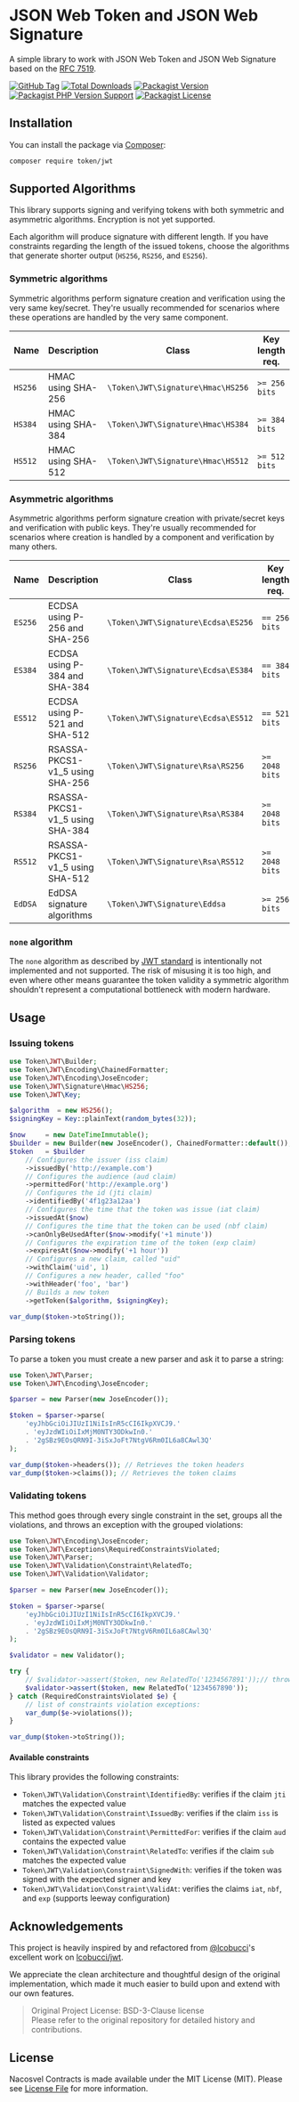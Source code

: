 # JSON Web Token and JSON Web Signature

A simple library to work with JSON Web Token and JSON Web Signature based on the [RFC 7519](https://tools.ietf.org/html/rfc7519).

[![GitHub Tag](https://img.shields.io/github/v/tag/dependencies-packagist/jwt)](https://github.com/dependencies-packagist/jwt/tags)
[![Total Downloads](https://img.shields.io/packagist/dt/token/jwt?style=flat-square)](https://packagist.org/packages/token/jwt)
[![Packagist Version](https://img.shields.io/packagist/v/token/jwt)](https://packagist.org/packages/token/jwt)
[![Packagist PHP Version Support](https://img.shields.io/packagist/php-v/token/jwt)](https://github.com/dependencies-packagist/jwt)
[![Packagist License](https://img.shields.io/github/license/dependencies-packagist/jwt)](https://github.com/dependencies-packagist/jwt)

## Installation

You can install the package via [Composer](https://getcomposer.org/):

```bash
composer require token/jwt
```

## Supported Algorithms

This library supports signing and verifying tokens with both symmetric and asymmetric algorithms.
Encryption is not yet supported.

Each algorithm will produce signature with different length.
If you have constraints regarding the length of the issued tokens, choose the algorithms that generate shorter output (`HS256`, `RS256`, and `ES256`).

### Symmetric algorithms

Symmetric algorithms perform signature creation and verification using the very same key/secret.
They're usually recommended for scenarios where these operations are handled by the very same component.

| Name    | Description        | Class                             | Key length req. |
|---------|--------------------|-----------------------------------|-----------------|
| `HS256` | HMAC using SHA-256 | `\Token\JWT\Signature\Hmac\HS256` | `>= 256 bits`   |
| `HS384` | HMAC using SHA-384 | `\Token\JWT\Signature\Hmac\HS384` | `>= 384 bits`   |
| `HS512` | HMAC using SHA-512 | `\Token\JWT\Signature\Hmac\HS512` | `>= 512 bits`   |

### Asymmetric algorithms

Asymmetric algorithms perform signature creation with private/secret keys and verification with public keys.
They're usually recommended for scenarios where creation is handled by a component and verification by many others.

| Name    | Description                     | Class                              | Key length req. |
|---------|---------------------------------|------------------------------------|-----------------|
| `ES256` | ECDSA using P-256 and SHA-256   | `\Token\JWT\Signature\Ecdsa\ES256` | `== 256 bits`   |
| `ES384` | ECDSA using P-384 and SHA-384   | `\Token\JWT\Signature\Ecdsa\ES384` | `== 384 bits`   |
| `ES512` | ECDSA using P-521 and SHA-512   | `\Token\JWT\Signature\Ecdsa\ES512` | `== 521 bits`   |
| `RS256` | RSASSA-PKCS1-v1_5 using SHA-256 | `\Token\JWT\Signature\Rsa\RS256`   | `>= 2048 bits`  |
| `RS384` | RSASSA-PKCS1-v1_5 using SHA-384 | `\Token\JWT\Signature\Rsa\RS384`   | `>= 2048 bits`  |
| `RS512` | RSASSA-PKCS1-v1_5 using SHA-512 | `\Token\JWT\Signature\Rsa\RS512`   | `>= 2048 bits`  |
| `EdDSA` | EdDSA signature algorithms      | `\Token\JWT\Signature\Eddsa`       | `>= 256 bits`   |

### `none` algorithm

The `none` algorithm as described by [JWT standard](https://www.iana.org/assignments/jose/jose.xhtml#web-signature-encryption-algorithms) is intentionally not implemented and not supported.
The risk of misusing it is too high, and even where other means guarantee the token validity a symmetric algorithm
shouldn't represent a computational bottleneck with modern hardware.

## Usage

### Issuing tokens

```php
use Token\JWT\Builder;
use Token\JWT\Encoding\ChainedFormatter;
use Token\JWT\Encoding\JoseEncoder;
use Token\JWT\Signature\Hmac\HS256;
use Token\JWT\Key;

$algorithm  = new HS256();
$signingKey = Key::plainText(random_bytes(32));

$now     = new DateTimeImmutable();
$builder = new Builder(new JoseEncoder(), ChainedFormatter::default());
$token   = $builder
    // Configures the issuer (iss claim)
    ->issuedBy('http://example.com')
    // Configures the audience (aud claim)
    ->permittedFor('http://example.org')
    // Configures the id (jti claim)
    ->identifiedBy('4f1g23a12aa')
    // Configures the time that the token was issue (iat claim)
    ->issuedAt($now)
    // Configures the time that the token can be used (nbf claim)
    ->canOnlyBeUsedAfter($now->modify('+1 minute'))
    // Configures the expiration time of the token (exp claim)
    ->expiresAt($now->modify('+1 hour'))
    // Configures a new claim, called "uid"
    ->withClaim('uid', 1)
    // Configures a new header, called "foo"
    ->withHeader('foo', 'bar')
    // Builds a new token
    ->getToken($algorithm, $signingKey);

var_dump($token->toString());
```

### Parsing tokens

To parse a token you must create a new parser and ask it to parse a string:

```php
use Token\JWT\Parser;
use Token\JWT\Encoding\JoseEncoder;

$parser = new Parser(new JoseEncoder());

$token = $parser->parse(
    'eyJhbGciOiJIUzI1NiIsInR5cCI6IkpXVCJ9.'
    . 'eyJzdWIiOiIxMjM0NTY3ODkwIn0.'
    . '2gSBz9EOsQRN9I-3iSxJoFt7NtgV6Rm0IL6a8CAwl3Q'
);

var_dump($token->headers()); // Retrieves the token headers
var_dump($token->claims()); // Retrieves the token claims
```

### Validating tokens

This method goes through every single constraint in the set, groups all the violations, and throws an exception with the grouped violations:

```php
use Token\JWT\Encoding\JoseEncoder;
use Token\JWT\Exceptions\RequiredConstraintsViolated;
use Token\JWT\Parser;
use Token\JWT\Validation\Constraint\RelatedTo;
use Token\JWT\Validation\Validator;

$parser = new Parser(new JoseEncoder());

$token = $parser->parse(
    'eyJhbGciOiJIUzI1NiIsInR5cCI6IkpXVCJ9.'
    . 'eyJzdWIiOiIxMjM0NTY3ODkwIn0.'
    . '2gSBz9EOsQRN9I-3iSxJoFt7NtgV6Rm0IL6a8CAwl3Q'
);

$validator = new Validator();

try {
    // $validator->assert($token, new RelatedTo('1234567891'));// throw an exception
    $validator->assert($token, new RelatedTo('1234567890'));
} catch (RequiredConstraintsViolated $e) {
    // list of constraints violation exceptions:
    var_dump($e->violations());
}

var_dump($token->toString());
```

#### Available constraints

This library provides the following constraints:

* `Token\JWT\Validation\Constraint\IdentifiedBy`: verifies if the claim `jti` matches the expected value
* `Token\JWT\Validation\Constraint\IssuedBy`: verifies if the claim `iss` is listed as expected values
* `Token\JWT\Validation\Constraint\PermittedFor`: verifies if the claim `aud` contains the expected value
* `Token\JWT\Validation\Constraint\RelatedTo`: verifies if the claim `sub` matches the expected value
* `Token\JWT\Validation\Constraint\SignedWith`: verifies if the token was signed with the expected signer and key
* `Token\JWT\Validation\Constraint\ValidAt`: verifies the claims `iat`, `nbf`, and `exp` (supports leeway configuration)

## Acknowledgements

This project is heavily inspired by and refactored from [@lcobucci](https://github.com/lcobucci)'s excellent work on [lcobucci/jwt](https://github.com/lcobucci/jwt).

We appreciate the clean architecture and thoughtful design of the original implementation, which made it much easier to build upon and extend with our own features.

> Original Project License: BSD-3-Clause license  
> Please refer to the original repository for detailed history and contributions.

## License

Nacosvel Contracts is made available under the MIT License (MIT). Please see [License File](LICENSE) for more information.
